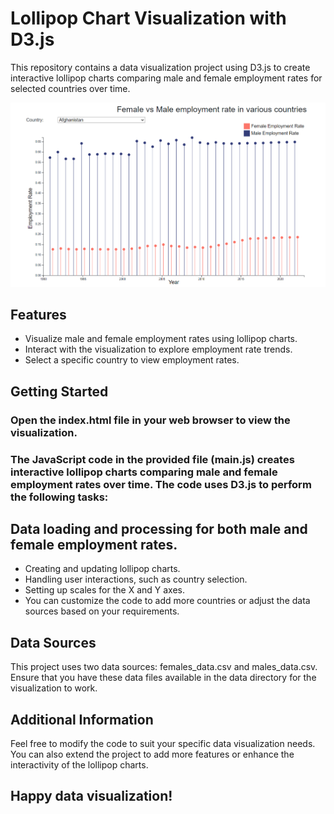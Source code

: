 # Lollipop Chart Visualization with D3.js

This repository contains a data visualization project using D3.js to create interactive lollipop charts comparing male and female employment rates for selected countries over time.

![Sample Image](Lollipop.png)

## Features

- Visualize male and female employment rates using lollipop charts.
- Interact with the visualization to explore employment rate trends.
- Select a specific country to view employment rates.

## Getting Started

### Open the index.html file in your web browser to view the visualization.

### The JavaScript code in the provided file (main.js) creates interactive lollipop charts comparing male and female employment rates over time. The code uses D3.js to perform the following tasks:

## Data loading and processing for both male and female employment rates.
- Creating and updating lollipop charts.
- Handling user interactions, such as country selection.
- Setting up scales for the X and Y axes.
- You can customize the code to add more countries or adjust the data sources based on your requirements.

## Data Sources
This project uses two data sources: females_data.csv and males_data.csv. Ensure that you have these data files available in the data directory for the visualization to work.

## Additional Information
Feel free to modify the code to suit your specific data visualization needs. You can also extend the project to add more features or enhance the interactivity of the lollipop charts.

## Happy data visualization!